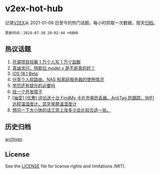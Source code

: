 # v2ex-hot-hub

 记录[V2EX](https://www.v2ex.com/)从 2021-01-06 日至今的热门话题。每小时抓取一次数据，按天[归档](archives)。

`更新时间：2024-07-30 20:02:44 +0800`

## 热议话题

1. [开源项目招募 1 万个人写 1 万个函数](https://www.v2ex.com/t/1061102)
1. [真诚求问，特斯拉 model y 是不是真的好？](https://www.v2ex.com/t/1061134)
1. [iOS 18.1 Beta](https://www.v2ex.com/t/1061034)
1. [分享个人软路由、NAS 和家庭服务器的使用情况](https://www.v2ex.com/t/1061012)
1. [学历还有提升的必要吗](https://www.v2ex.com/t/1061045)
1. [找一个开发搭子](https://www.v2ex.com/t/1061094)
1. [[抽奖] [优惠] 评论送十台 FindMy 卡片充电防丢器、AntiTag 防跟踪、WIFI 远程温湿度计、蓝牙带屏温湿度计](https://www.v2ex.com/t/1061188)
1. [想问一下大小休的话工资上涨多少会比较合适一些。](https://www.v2ex.com/t/1061056)

## 历史归档

[archives](archives)

## License

See the [LICENSE](LICENSE) file for license rights and limitations (MIT).

